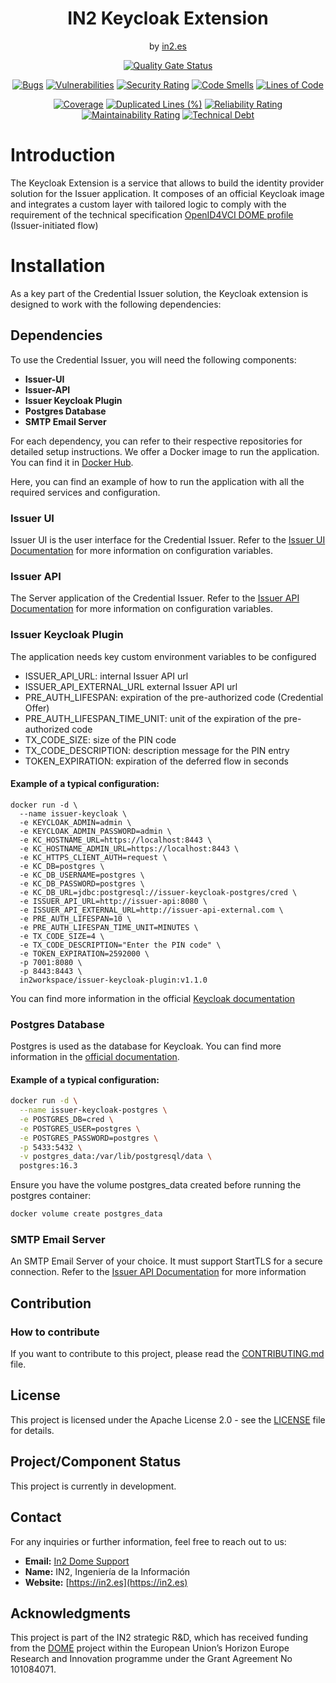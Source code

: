 <div align="center">

<h1>IN2 Keycloak Extension</h1>
<span>by </span><a href="https://in2.es">in2.es</a>
<p><p>

[![Quality Gate Status](https://sonarcloud.io/api/project_badges/measure?project=in2workspace_in2-keycloak-extension&metric=alert_status)](https://sonarcloud.io/dashboard?id=in2workspace_in2-keycloak-extension)

[![Bugs](https://sonarcloud.io/api/project_badges/measure?project=in2workspace_credential-issuer&metric=bugs)](https://sonarcloud.io/summary/new_code?in2workspace_credential-issuer)
[![Vulnerabilities](https://sonarcloud.io/api/project_badges/measure?project=in2workspace_credential-issuer&metric=vulnerabilities)](https://sonarcloud.io/dashboard?id=in2workspace_credential-issuer)
[![Security Rating](https://sonarcloud.io/api/project_badges/measure?project=in2workspace_credential-issuer&metric=security_rating)](https://sonarcloud.io/dashboard?id=in2workspace_credential-issuer)
[![Code Smells](https://sonarcloud.io/api/project_badges/measure?project=in2workspace_credential-issuer&metric=code_smells)](https://sonarcloud.io/summary/new_code?id=in2workspace_credential-issuer)
[![Lines of Code](https://sonarcloud.io/api/project_badges/measure?project=in2workspace_credential-issuer&metric=ncloc)](https://sonarcloud.io/dashboard?id=in2workspace_credential-issuer)

[![Coverage](https://sonarcloud.io/api/project_badges/measure?project=in2workspace_in2-keycloak-extension&metric=coverage)](https://sonarcloud.io/summary/new_code?id=in2workspace_in2-keycloak-extension)
[![Duplicated Lines (%)](https://sonarcloud.io/api/project_badges/measure?project=in2workspace_credential-issuer&metric=duplicated_lines_density)](https://sonarcloud.io/summary/new_code?id=in2workspace_credential-issuer)
[![Reliability Rating](https://sonarcloud.io/api/project_badges/measure?project=in2workspace_credential-issuer&metric=reliability_rating)](https://sonarcloud.io/dashboard?id=in2workspace_credential-issuer)
[![Maintainability Rating](https://sonarcloud.io/api/project_badges/measure?project=in2workspace_credential-issuer&metric=sqale_rating)](https://sonarcloud.io/dashboard?id=in2workspace_credential-issuer)
[![Technical Debt](https://sonarcloud.io/api/project_badges/measure?project=in2workspace_credential-issuer&metric=sqale_index)](https://sonarcloud.io/summary/new_code?id=in2workspace_credential-issuer)

</div>

# Introduction

The Keycloak Extension is a service that allows to build the identity provider solution for the Issuer application. 
It composes of an official Keycloak image and integrates a custom layer with tailored logic 
to comply with the requirement of the technical specification [OpenID4VCI DOME profile](https://dome-marketplace.github.io/OpenID4VCI-DOMEprofile/openid-4-verifiable-credential-issuance-wg-draft.html)
(Issuer-initiated flow)

# Installation

As a key part of the Credential Issuer solution, the Keycloak extension is designed to work with the following dependencies:

## Dependencies

To use the Credential Issuer, you will need the following components:

- **Issuer-UI**
- **Issuer-API**
- **Issuer Keycloak Plugin**
- **Postgres Database**
- **SMTP Email Server**

For each dependency, you can refer to their respective repositories for detailed setup instructions.
We offer a Docker image to run the application. You can find it in [Docker Hub](https://hub.docker.com/u/in2workspace).

Here, you can find an example of how to run the application with all the required services and configuration.

### Issuer UI
Issuer UI is the user interface for the Credential Issuer. Refer to the [Issuer UI Documentation](https://github.com/in2workspace/issuer-ui) for more information on configuration variables.

### Issuer API
The Server application of the Credential Issuer. Refer to the [Issuer API Documentation](https://github.com/in2workspace/issuer-api) for more information on configuration variables.

### Issuer Keycloak Plugin
The application needs key custom environment variables to be configured
- ISSUER_API_URL: internal Issuer API url
- ISSUER_API_EXTERNAL_URL external Issuer API url
- PRE_AUTH_LIFESPAN: expiration of the pre-authorized code (Credential Offer)
- PRE_AUTH_LIFESPAN_TIME_UNIT: unit of the expiration of the pre-authorized code
- TX_CODE_SIZE: size of the PIN code
- TX_CODE_DESCRIPTION: description message for the PIN entry
- TOKEN_EXPIRATION: expiration of the deferred flow in seconds
#### Example of a typical configuration:
```
docker run -d \
  --name issuer-keycloak \
  -e KEYCLOAK_ADMIN=admin \
  -e KEYCLOAK_ADMIN_PASSWORD=admin \
  -e KC_HOSTNAME_URL=https://localhost:8443 \
  -e KC_HOSTNAME_ADMIN_URL=https://localhost:8443 \
  -e KC_HTTPS_CLIENT_AUTH=request \
  -e KC_DB=postgres \
  -e KC_DB_USERNAME=postgres \
  -e KC_DB_PASSWORD=postgres \
  -e KC_DB_URL=jdbc:postgresql://issuer-keycloak-postgres/cred \
  -e ISSUER_API_URL=http://issuer-api:8080 \
  -e ISSUER_API_EXTERNAL_URL=http://issuer-api-external.com \
  -e PRE_AUTH_LIFESPAN=10 \
  -e PRE_AUTH_LIFESPAN_TIME_UNIT=MINUTES \
  -e TX_CODE_SIZE=4 \
  -e TX_CODE_DESCRIPTION="Enter the PIN code" \
  -e TOKEN_EXPIRATION=2592000 \
  -p 7001:8080 \
  -p 8443:8443 \
  in2workspace/issuer-keycloak-plugin:v1.1.0
```
You can find more information in the official [Keycloak documentation](https://www.keycloak.org/documentation)

### Postgres Database
Postgres is used as the database for Keycloak.
You can find more information in the [official documentation](https://www.postgresql.org/docs/).
#### Example of a typical configuration:
```bash
docker run -d \
  --name issuer-keycloak-postgres \
  -e POSTGRES_DB=cred \
  -e POSTGRES_USER=postgres \
  -e POSTGRES_PASSWORD=postgres \
  -p 5433:5432 \
  -v postgres_data:/var/lib/postgresql/data \
  postgres:16.3
```
Ensure you have the volume postgres_data created before running the postgres container:
```bash
docker volume create postgres_data
```

### SMTP Email Server
An SMTP Email Server of your choice. It must support StartTLS for a secure connection. Refer to the [Issuer API Documentation](https://github.com/in2workspace/issuer-api) for more information

## Contribution

### How to contribute
If you want to contribute to this project, please read the [CONTRIBUTING.md](CONTRIBUTING.md) file.

## License
This project is licensed under the Apache License 2.0 - see the [LICENSE](LICENSE) file for details.

## Project/Component Status
This project is currently in development.

## Contact
For any inquiries or further information, feel free to reach out to us:

- **Email:** [In2 Dome Support](mailto:domesupport@in2.es)
- **Name:** IN2, Ingeniería de la Información
- **Website:** [https://in2.es](https://in2.es)

## Acknowledgments
This project is part of the IN2 strategic R&D, which has received funding from the [DOME](https://dome-marketplace.eu/) project within the European Union’s Horizon Europe Research and Innovation programme under the Grant Agreement No 101084071.
